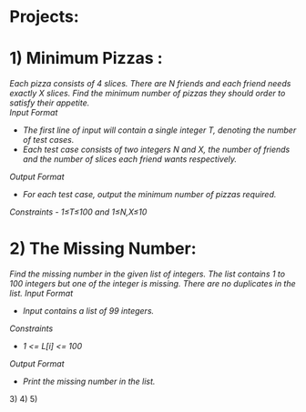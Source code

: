 # Projects:
# 1) Minimum Pizzas : 
<p><i>Each pizza consists of 4 slices. There are N friends and each friend needs exactly X slices. Find the minimum number of pizzas they should order to satisfy their appetite.
<br>Input Format
<ul><li>The first line of input will contain a single integer T, denoting the number of test cases.</li>
<li>Each test case consists of two integers N and X, the number of friends and the number of slices each friend wants respectively.</li></ul>
Output Format
<ul><li>For each test case, output the minimum number of pizzas required.</li></ul>
Constraints - 1≤T≤100 and 1≤N,X≤10</i></p>

# 2) The Missing Number: 
<p><i>Find the missing number in the given list of integers. The list contains 1 to 100 integers but one of the integer is missing. There are no duplicates in the list.
Input Format
<ul><li>Input contains a list of 99 integers.</ul></li>
Constraints
<ul><li>1 <= L[i] <= 100</ul></li>
Output Format
<ul><li>Print the missing number in the list.</li></ul></p></i>
3)
4)
5)
